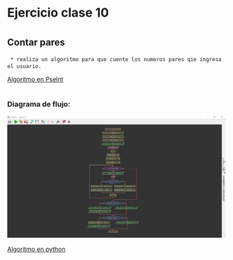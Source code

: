 # Ejercicio clase 10
#
## Contar pares
     * realiza un algoritmo para que cuente los numeros pares qie ingresa el usuario.

[Algoritmo en Pselnt](https://github.com/federicopfund/Ingenieria-en-sistemas-de-la-informacion-UTN/blob/main/Ingreso%20Pselnt/Condicionales/Conteopares.psc)

  #
### Diagrama de flujo:

![factorial](./img/cuentapares.jpg)

[Algoritmo en python](./factorial.py)
